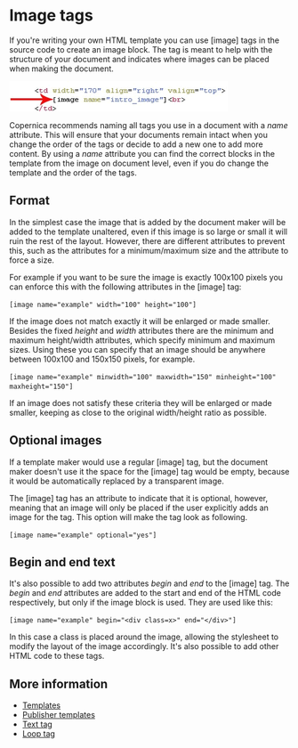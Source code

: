 # Image tags

If you're writing your own HTML template you can use [image] tags in the 
source code to create an image block. The tag is meant 
to help with the structure of your document and indicates where images 
can be placed when making the document.

![](../images/imageblocktag.png)

Copernica recommends naming all tags you use in a document with a *name* 
attribute. This will ensure that your documents remain intact when you 
change the order of the tags or decide to add a new one to add more content. 
By using a *name* attribute you can find the correct blocks in the template 
from the image on document level, even if you do change the template and 
the order of the tags.

## Format

In the simplest case the image that is added by the document maker will 
be added to the template unaltered, even if this image is so large or small it will 
ruin the rest of the layout. However, there are different attributes to prevent 
this, such as the attributes for a minimum/maximum size and the attribute 
to force a size.

For example if you want to be sure the image is exactly 100x100 pixels 
you can enforce this with the following attributes in the [image] tag:

`[image name="example" width="100" height="100"]`

If the image does not match exactly it will be enlarged or made smaller. 
Besides the fixed *height* and *width* attributes there are the 
minimum and maximum height/width attributes, which specify minimum and 
maximum sizes. Using these you can specify that an image should be 
anywhere between 100x100 and 150x150 pixels, for example.

`[image name="example" minwidth="100" maxwidth="150" minheight="100" maxheight="150"]`

If an image does not satisfy these criteria they will be enlarged or 
made smaller, keeping as close to the original width/height ratio as 
possible.

## Optional images

If a template maker would use a regular [image] tag, but the document 
maker doesn't use it the space for the [image] tag would be empty, because 
it would be automatically replaced by a transparent image.

The [image] tag has an attribute to indicate that it is optional, however, 
meaning that an image will only be placed if the user explicitly adds an 
image for the tag. This option will make the tag look as following.

`[image name="example" optional="yes"]`

## Begin and end text

It's also possible to add two attributes *begin* and *end* to the [image] 
tag. The *begin* and *end* attributes are added to the start and end of 
the HTML code respectively, but only if the image block is used. They 
are used like this:

`[image name="example" begin="<div class=x>" end="</div>"]`

In this case a class is placed around the image, allowing the stylesheet 
to modify the layout of the image accordingly. It's also possible to 
add other HTML code to these tags.

## More information

* [Templates](./templates)
* [Publisher templates](./publisher-templates)
* [Text tag](./text-tag)
* [Loop tag](./loop-tag)

